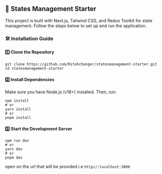 ## 🚀 States Management Starter ##
This project is built with Next.js, Tailwind CSS, and Redux Toolkit for state management. Follow the steps below to set up and run the application.


### 🛠 Installation Guide


#### 1️⃣ Clone the Repository

```
git clone https://github.com/Ritahchanger/statesmanagement-starter.git
cd statesmanagement-starter
```

#### 2️⃣ Install Dependencies

Make sure you have Node.js (v18+) installed. Then, run:

```
npm install
# or
yarn install
# or
pnpm install

```


#### 3️⃣ Start the Development Server

```
npm run dev
# or
yarn dev
# or
pnpm dev
```


open on the url that will be provided i.e `http//:localhost:3000`
